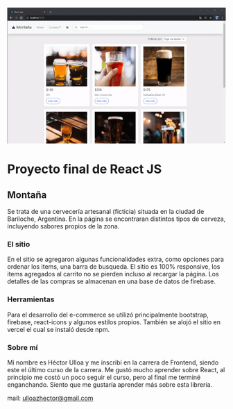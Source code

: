 <img src="compra.gif"></img>

# Proyecto final de React JS

## Montaña

Se trata de una cervecería artesanal (ficticia) situada en la ciudad de Bariloche, Argentina. En la página se encontraran distintos tipos de cerveza, incluyendo sabores propios de la zona.

### El sitio

En el sitio se agregaron algunas funcionalidades extra, como opciones para ordenar los items, una barra de busqueda. El sitio es 100% responsive, los items agregados al carrito no se pierden incluso al recargar la página. Los detalles de las compras se almacenan en una base de datos de firebase.

### Herramientas

Para el desarrollo del e-commerce se utilizó principalmente bootstrap, firebase, react-icons y algunos estilos propios. También se alojó el sitio en vercel el cual se instaló desde npm.

### Sobre mí

Mi nombre es Héctor Ulloa y me inscribí en la carrera de Frontend, siendo este el último curso de la carrera. 
Me gustó mucho aprender sobre React, al principio me costó un poco seguir el curso, pero al final me terminé enganchando.
Siento que me gustaría aprender más sobre esta librería.

mail: ulloazhector@gmail.com